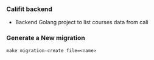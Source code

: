 ### Califit backend

- Backend Golang project to list courses data from cali

### Generate a New migration

```
make migration-create file=<name>
```